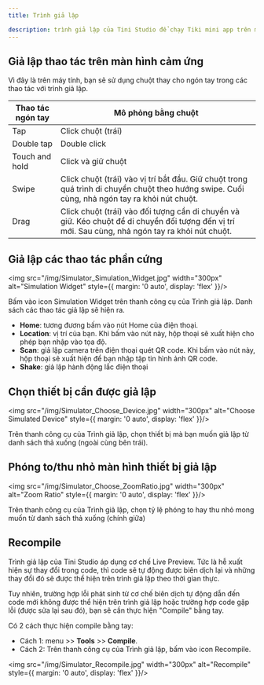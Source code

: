 ```yaml
---
title: Trình giả lập

description: trình giả lập của Tini Studio để chạy Tiki mini app trên máy tính
---
```


## Giả lập thao tác trên màn hình cảm ứng

Vì đây là trên máy tính, bạn sẽ sử dụng chuột thay cho ngón tay trong các thao tác với trình giả lập.

| **Thao tác ngón tay** | **Mô phỏng bằng chuột**                                                                                                                           |
| --------------------- | ------------------------------------------------------------------------------------------------------------------------------------------------- |
| Tap                   | Click chuột (trái)                                                                                                                                |
| Double tap            | Double click                                                                                                                                      |
| Touch and hold        | Click và giữ chuột                                                                                                                                |
| Swipe                 | Click chuột (trái) vào vị trí bắt đầu. Giữ chuột trong quá trình di chuyển chuột theo hướng swipe. Cuối cùng, nhả ngón tay ra khỏi nút chuột.     |
| Drag                  | Click chuột (trái) vào đối tượng cần di chuyển và giữ. Kéo chuột để di chuyển đối tượng đến vị trí mới. Sau cùng, nhả ngón tay ra khỏi nút chuột. |

## Giả lập các thao tác phần cứng

<img src="/img/Simulator_Simulation_Widget.jpg" width="300px" alt="Simulation Widget" style={{ margin: '0 auto', display: 'flex' }}/>

Bấm vào icon Simulation Widget trên thanh công cụ của Trình giả lập. Danh sách các thao tác giả lập sẽ hiện ra.

- **Home**: tương đương bấm vào nút Home của điện thoại.
- **Location**: vị trí của bạn. Khi bấm vào nút này, hộp thoại sẽ xuất hiện cho phép bạn nhập vào tọa độ.
- **Scan**: giả lập camera trên điện thoại quét QR code. Khi bấm vào nút này, hộp thoại sẽ xuất hiện để bạn nhập tập tin hình ảnh QR code.
- **Shake**: giả lập hành động lắc điện thoại

## Chọn thiết bị cần được giả lập

<img src="/img/Simulator_Choose_Device.jpg" width="300px" alt="Choose Simulated Device" style={{ margin: '0 auto', display: 'flex' }}/>

Trên thanh công cụ của Trình giả lập, chọn thiết bị mà bạn muốn giả lập từ danh sách thả xuống (ngoài cùng bên trái).

## Phóng to/thu nhỏ màn hình thiết bị giả lập

<img src="/img/Simulator_Choose_ZoomRatio.jpg" width="300px" alt="Zoom Ratio" style={{ margin: '0 auto', display: 'flex' }}/>

Trên thanh công cụ của Trình giả lập, chọn tỷ lệ phóng to hay thu nhỏ mong muốn từ danh sách thả xuống (chính giữa)

## Recompile

Trình giả lập của Tini Studio áp dụng cơ chế Live Preview. Tức là hễ xuất hiện sự thay đổi trong code, thì code sẽ tự động được biên dịch lại và những thay đổi đó sẽ được thể hiện trên trình giả lập theo thời gian thực.

Tuy nhiên, trường hợp lỗi phát sinh từ cơ chế biên dịch tự động dẫn đến code mới không được thể hiện trên trình giả lập hoặc trường hợp code gặp lỗi (được sửa lại sau đó), bạn sẽ cần thực hiện "Compile" bằng tay.

Có 2 cách thực hiện compile bằng tay: 

- Cách 1: menu >> **Tools** >> **Compile**.
- Cách 2: Trên thanh công cụ của Trình giả lập, bấm vào icon Recompile.
  
<img src="/img/Simulator_Recompile.jpg" width="300px" alt="Recompile" style={{ margin: '0 auto', display: 'flex' }}/>